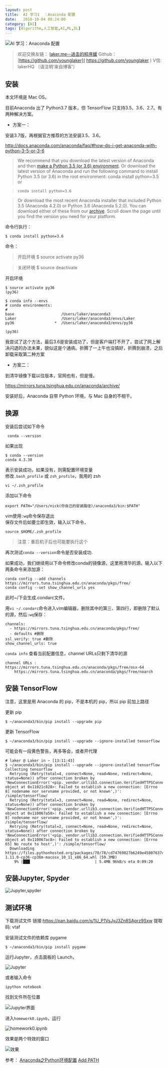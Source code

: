 ```yaml
---
layout: post
title:  AI 学习1	：Anaconda 配置
date:   2018-10-04 08:24:00
category: [AI]
tags: [Algorithm,人工智能,AI,ML,DL]
---
```


![AI 学习：Anaconda 配置][1]

<!--more-->

> 欢迎交换友链： [laker.me--进击的程序媛]( http://laker.me/blog )
> Github：[https://github.com/younglaker]( https://github.com/younglaker )
> V信: lakerHQ （请注明‘来自博客’）

## 安装

本文环境是 Mac OS。

目前Anaconda 出了 Python3.7 版本，但 TensorFlow 只支持3.5、3.6、2.7。有两种解决方案。

- 方案一：

安装3.7版，再根据官方推荐的方法安装3.5、3.6。

http://docs.anaconda.com/anaconda/faq/#how-do-i-get-anaconda-with-python-3-5-or-3-6

> We recommend that you download the latest version of Anaconda and then [make a Python 3.5 (or 3.6) environment][2].
> Or download the latest version of Anaconda and run the following command to install Python 3.5 (or 3.6) in the root environment: conda install python=3.5
or

> `conda install python=3.6`

> Or download the most recent Anaconda installer that included Python 3.5 (Anaconda 4.2.0) or Python 3.6 (Anaconda 5.2.0). You can download either of these from our [archive][3]. Scroll down the page until you find the version you need for your platform.

命令行执行：

```
$ conda install python=3.6

```

命令：

> 开启环境
> $ source activate py36

> 关闭环境
> $ source deactivate

开启环境

```
$ source activate py36
(py36)

$ conda info --envs
# conda environments:
#
base                     /Users/laker/anaconda3
Laker                    /Users/laker/anaconda3/envs/Laker
py36                  *  /Users/laker/anaconda3/envs/py36

(py36)
```
我尝试了这个方法，最后3.6是安装成功了，但是客户端打不开了，尝试了网上解决闪退的办法未果，貌似这是个通病。折腾了一上午也没搞好，折腾到崩溃，之后卸载采取第二种方案

- 方案二：

到清华镜像下载以往版本，官网也有，但是慢。

https://mirrors.tuna.tsinghua.edu.cn/anaconda/archive/

安装好后，Anaconda 自带 Python 环境，与 Mac 自身的不相干。
## 换源

安装后尝试如下命令

     conda --version
    

如果出现

    $ conda --version
    conda 4.3.30
    

表示安装成功，如果没有，则需配置环境变量  
修改`.bash_profile` 或 `zsh_profile`，我用的 zsh

    vi ~/.zsh_profile
    
添加以下命令

    export PATH="/Users/nick(你自己的安装路径)/anaconda3/bin:$PATH"
    

vim使用`:wq`命令保存退出  
保存文件后如要立即生效，输入以下命令，

    source $HOME/.zsh_profile
    
> 注意：重启机子后也可能要执行这个

再次测试`conda --version`命令是否安装成功.

如果成功，我们继续用以下命令修改conda的镜像源，这里用清华的源。输入以下两条命令来添加源：

    conda config --add channels https://mirrors.tuna.tsinghua.edu.cn/anaconda/pkgs/free/
    conda config --set show_channel_urls yes
    
此时~/下会生成.condarc文件。

用`vi ~/.condarc`命令进入vim编辑器，删除其中的第三、第四行，即删除了默认的源，然后`:wq`保存：

    channels:
      - https://mirrors.tuna.tsinghua.edu.cn/anaconda/pkgs/free/
      - defaults #删除
    ssl_verify: true #删除
    show_channel_urls: true
    
`conda info` 查看当前配置信息，channel URLs只剩下清华的源

```
channel URLs : https://mirrors.tuna.tsinghua.edu.cn/anaconda/pkgs/free/osx-64
    https://mirrors.tuna.tsinghua.edu.cn/anaconda/pkgs/free/noarch
```

## 安装 TensorFlow

注意，这里是用 Anaconda 的 pip，不是本机的 pip，所以 pip 前加上路径

更新 pip
```
$ ~/anaconda3/bin/pip install --upgrade pip
```

更新 TensorFlow

```
$ ~/anaconda3/bin/pip install --upgrade --ignore-installed tensorflow
```

可能会有一段黄色警告，再多等会，或者开代理

```
# laker @ Laker in ~ [13:11:43]
$ ~/anaconda3/bin/pip install --upgrade --ignore-installed tensorflow
Collecting tensorflow
  Retrying (Retry(total=4, connect=None, read=None, redirect=None, status=None)) after connection broken by 'NewConnectionError('<pip._vendor.urllib3.connection.VerifiedHTTPSConnection object at 0x11021c828>: Failed to establish a new connection: [Errno 8] nodename nor servname provided, or not known',)': /simple/tensorflow/
  Retrying (Retry(total=3, connect=None, read=None, redirect=None, status=None)) after connection broken by 'NewConnectionError('<pip._vendor.urllib3.connection.VerifiedHTTPSConnection object at 0x110067a58>: Failed to establish a new connection: [Errno 8] nodename nor servname provided, or not known',)': /simple/tensorflow/
  Retrying (Retry(total=2, connect=None, read=None, redirect=None, status=None)) after connection broken by 'NewConnectionError('<pip._vendor.urllib3.connection.VerifiedHTTPSConnection object at 0x110067ac8>: Failed to establish a new connection: [Errno 65] No route to host',)': /simple/tensorflow/
  Downloading https://files.pythonhosted.org/packages/70/78/cd74769027b6249e45807637c1aa3ef212b9492349cca4b87e5de1a10548/tensorflow-1.11.0-cp36-cp36m-macosx_10_11_x86_64.whl (59.3MB)
    9% |███                             | 5.4MB 96kB/s eta 0:09:20
```



## 安装Jupyter, Spyder

![Jupyter,spyder][4]

## 测试环境

下载测试文件 
链接:https://pan.baidu.com/s/1U_P1VsJyJ3Zn8SAprz9Sxw 提取码: vtaf

安装测试文件的依赖库 pygame

    $ ~/anaconda3/bin/pip install pygame

运行Jupyter，点击面板的 Launch，

![Jupyter][5]

或者输入命令

    ipython notebook

找到文件所在位置

![Jupyter界面][6]

进入`homework0.ipynb`，运行

![homework0.ipynb][7]

效果是两个特效的窗口

![效果][8]

参考：
[Anaconda之Python环境配置][9]
[Add PATH][10]


  [1]: http://wx4.sinaimg.cn/large/6d184cefly1fvzxnkjnwij20p0046t97.jpg
  [2]: https://conda.io/docs/py2or3.html
  [3]: https://repo.anaconda.com/archive/
  [4]: http://wx1.sinaimg.cn/mw690/6d184cefly1fvzuazc915j21jc0okgq7.jpg
  [5]: http://wx2.sinaimg.cn/mw690/6d184cefly1fvzub9u6vrj20ck0ew754.jpg
  [6]: http://wx3.sinaimg.cn/mw690/6d184cefly1fvzublo0fuj20hy0fgdgu.jpg
  [7]: http://wx3.sinaimg.cn/mw690/6d184cefly1fvzuc8mo3lj214a0q8q6t.jpg
  [8]: http://wx4.sinaimg.cn/mw690/6d184cefly1fvzudre5z8j21bs0fmhdt.jpg
  [9]: https://www.jianshu.com/p/b9eac8419c8d
  [10]: http://docs.anaconda.com/anaconda/faq/#should-i-add-anaconda-to-the-macos-or-linux-path